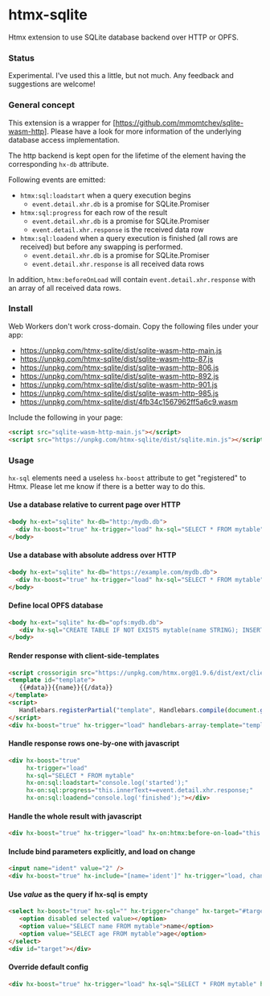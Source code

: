 # htmx-sqlite
Htmx extension to use SQLite database backend over HTTP or OPFS.

### Status

Experimental. I've used this a little, but not much.
Any feedback and suggestions are welcome!

### General concept

This extension is a wrapper for [https://github.com/mmomtchev/sqlite-wasm-http]. Please have a look for more information of the underlying database access implementation.

The http backend is kept open for the lifetime of the element having the corresponding `hx-db` attribute.

Following events are emitted:
- `htmx:sql:loadstart` when a query execution begins
   - `event.detail.xhr.db` is a promise for SQLite.Promiser
- `htmx:sql:progress` for each row of the result
   - `event.detail.xhr.db` is a promise for SQLite.Promiser
   - `event.detail.xhr.response` is the received data row
- `htmx:sql:loadend` when a query execution is finished (all rows are received) but before any swapping is 
performed.
   - `event.detail.xhr.db` is a promise for SQLite.Promiser
   - `event.detail.xhr.response` is all received data rows

In addition, `htmx:beforeOnLoad` will contain `event.detail.xhr.response` with an array of all received data rows.

### Install

Web Workers don't work cross-domain. Copy the following files under your app:
- https://unpkg.com/htmx-sqlite/dist/sqlite-wasm-http-main.js
- https://unpkg.com/htmx-sqlite/dist/sqlite-wasm-http-87.js
- https://unpkg.com/htmx-sqlite/dist/sqlite-wasm-http-806.js
- https://unpkg.com/htmx-sqlite/dist/sqlite-wasm-http-892.js
- https://unpkg.com/htmx-sqlite/dist/sqlite-wasm-http-901.js
- https://unpkg.com/htmx-sqlite/dist/sqlite-wasm-http-985.js
- https://unpkg.com/htmx-sqlite/dist/4fb34c1567962ff5a6c9.wasm

Include the following in your page:

```html
<script src="sqlite-wasm-http-main.js"></script>
<script src="https://unpkg.com/htmx-sqlite/dist/sqlite.min.js"></script>
```

### Usage

`hx-sql` elements need a useless `hx-boost` attribute to get "registered" to Htmx. Please let me know if there is a better way to do this.

#### Use a database relative to current page over HTTP

```html
<body hx-ext="sqlite" hx-db="http:/mydb.db">
  <div hx-boost="true" hx-trigger="load" hx-sql="SELECT * FROM mytable"></div>
</body>
```

#### Use a database with absolute address over HTTP

```html
<body hx-ext="sqlite" hx-db="https://example.com/mydb.db">
  <div hx-boost="true" hx-trigger="load" hx-sql="SELECT * FROM mytable"></div>
</body>
```

#### Define local OPFS database

```html
<body hx-ext="sqlite" hx-db="opfs:mydb.db">
   <div hx-sql="CREATE TABLE IF NOT EXISTS mytable(name STRING); INSERT INTO mytable VALUES ('foo'); SELECT * FROM mytable" hx-boost="true" hx-trigger="load"></div>
</body>
```


#### Render response with client-side-templates

```html
<script crossorigin src="https://unpkg.com/htmx.org@1.9.6/dist/ext/client-side-templates.js"></script>
<template id="template">
   {{#data}}{{name}}{{/data}}
</template>
<script>
   Handlebars.registerPartial("template", Handlebars.compile(document.getElementById("template").innerHTML));
</script>
<div hx-boost="true" hx-trigger="load" handlebars-array-template="template" hx-sql="SELECT * FROM mytable"></div>
```

#### Handle response rows one-by-one with javascript

```html
<div hx-boost="true"
     hx-trigger="load"
     hx-sql="SELECT * FROM mytable"
     hx-on:sql:loadstart="console.log('started');"
     hx-on:sql:progress="this.innerText+=event.detail.xhr.response;"
     hx-on:sql:loadend="console.log('finished');"></div>
```

#### Handle the whole result with javascript

```html
<div hx-boost="true" hx-trigger="load" hx-on:htmx:before-on-load="this.innerText='Got: '+event.detail.xhr.response.length+' rows';" hx-sql="SELECT * FROM mytable"></div>
```


#### Include bind parameters explicitly, and load on change

```html
<input name="ident" value="2" />
<div hx-boost="true" hx-include="[name='ident']" hx-trigger="load, change from:[name='ident']" hx-sql="SELECT * FROM mytable WHERE ident=$ident"></div>
```

#### Use _value_ as the query if hx-sql is empty

```html
<select hx-boost="true" hx-sql="" hx-trigger="change" hx-target="#target">
   <option disabled selected value></option>
   <option value="SELECT name FROM mytable">name</option>
   <option value="SELECT age FROM mytable">age</option>
</select>
<div id="target"></div>
```

#### Override default config

```html
<div hx-boost="true" hx-trigger="load" hx-sql="SELECT * FROM mytable" hx-db-config="{ maxPageSize: 4096, timeout: 10000, cacheSize: 4096 }"></div>
```
